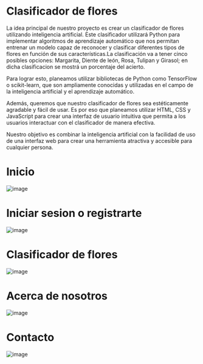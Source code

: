 # Clasificador de flores
La idea principal de nuestro proyecto es crear un clasificador de flores utilizando inteligencia artificial. Este clasificador utilizará Python para implementar algoritmos de aprendizaje automático que nos permitan entrenar un modelo capaz de reconocer y clasificar diferentes tipos de flores en función de sus características.La clasificación va a tener cinco posibles opciones: Margarita, Diente de león, Rosa, Tulipan y Girasol; en dicha clasificacion se mostrá un porcentaje del acierto.

Para lograr esto, planeamos utilizar bibliotecas de Python como TensorFlow o scikit-learn, que son ampliamente conocidas y utilizadas en el campo de la inteligencia artificial y el aprendizaje automático.

Además, queremos que nuestro clasificador de flores sea estéticamente agradable y fácil de usar. Es por eso que planeamos utilizar HTML, CSS y JavaScript para crear una interfaz de usuario intuitiva que permita a los usuarios interactuar con el clasificador de manera efectiva.

Nuestro objetivo es combinar la inteligencia artificial con la facilidad de uso de una interfaz web para crear una herramienta atractiva y accesible para cualquier persona.
# Inicio
![image](https://github.com/PaolaRoMa/Proyecto_Flores/assets/92270132/6c1f729e-1615-460b-9037-e2f1a01d367f)
# Iniciar sesion o registrarte 
![image](https://github.com/PaolaRoMa/Proyecto_Flores/assets/92270132/16fa1bf4-0bb5-46f7-a59d-fcb1f2c9c20f)
# Clasificador de flores
![image](https://github.com/PaolaRoMa/Proyecto_Flores/assets/92270132/2ada6b12-0fff-4101-9cb4-dbd3571bd318)
# Acerca de nosotros 
![image](https://github.com/PaolaRoMa/Proyecto_Flores/assets/92270132/228690cc-cd04-4a93-838e-b611fe879275)
# Contacto
![image](https://github.com/PaolaRoMa/Proyecto_Flores/assets/92270132/c1d7c674-b64e-4143-99a9-bd11ac4ff025)

